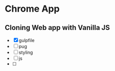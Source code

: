 # Chrome App

## Cloning Web app with Vanilla JS

- [x] gulpfile
- [ ] pug
- [ ] styling
- [ ] js
- [ ]
